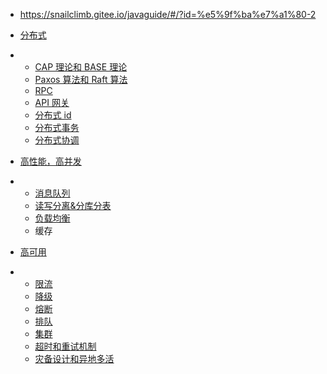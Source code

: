 

- https://snailclimb.gitee.io/javaguide/#/?id=%e5%9f%ba%e7%a1%80-2



- [分布式](https://snailclimb.gitee.io/javaguide/#/?id=分布式)

- - [CAP 理论和 BASE 理论](https://snailclimb.gitee.io/javaguide/#/?id=cap-理论和-base-理论)
  - [Paxos 算法和 Raft 算法](https://snailclimb.gitee.io/javaguide/#/?id=paxos-算法和-raft-算法)
  - [RPC](https://snailclimb.gitee.io/javaguide/#/?id=rpc)
  - [API 网关](https://snailclimb.gitee.io/javaguide/#/?id=api-网关)
  - [分布式 id](https://snailclimb.gitee.io/javaguide/#/?id=分布式-id)
  - [分布式事务](https://snailclimb.gitee.io/javaguide/#/?id=分布式事务)
  - [分布式协调](https://snailclimb.gitee.io/javaguide/#/?id=分布式协调)

- [高性能，高并发](https://snailclimb.gitee.io/javaguide/#/?id=高性能)

- - [消息队列](https://snailclimb.gitee.io/javaguide/#/?id=消息队列)
  - [读写分离&分库分表](https://snailclimb.gitee.io/javaguide/#/?id=读写分离amp分库分表)
  - [负载均衡](https://snailclimb.gitee.io/javaguide/#/?id=负载均衡)
  - 缓存

- [高可用](https://snailclimb.gitee.io/javaguide/#/?id=高可用)

- - [限流](https://snailclimb.gitee.io/javaguide/#/?id=限流)
  - [降级](https://snailclimb.gitee.io/javaguide/#/?id=降级)
  - [熔断](https://snailclimb.gitee.io/javaguide/#/?id=熔断)
  - [排队](https://snailclimb.gitee.io/javaguide/#/?id=排队)
  - [集群](https://snailclimb.gitee.io/javaguide/#/?id=集群)
  - [超时和重试机制](https://snailclimb.gitee.io/javaguide/#/?id=超时和重试机制)
  - [灾备设计和异地多活](https://snailclimb.gitee.io/javaguide/#/?id=灾备设计和异地多活)